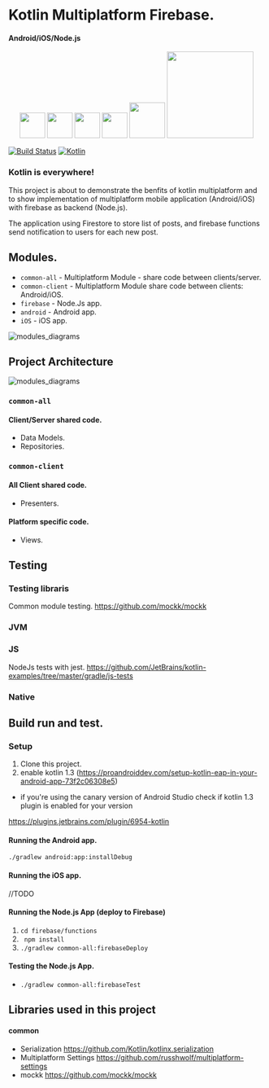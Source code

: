 # Kotlin Multiplatform Firebase.

####  Android/iOS/Node.js

<p align="center">
  <img src="https://upload.wikimedia.org/wikipedia/commons/7/74/Kotlin-logo.svg" width="50">
  <img src="https://upload.wikimedia.org/wikipedia/commons/d/db/Android_robot_2014.svg" width="50">
  <img src="https://upload.wikimedia.org/wikipedia/commons/6/66/Apple_iOS_logo.svg" width="50">
  <img src="https://upload.wikimedia.org/wikipedia/commons/6/6a/JavaScript-logo.png" width="50">
  <img src="https://upload.wikimedia.org/wikipedia/commons/d/d9/Node.js_logo.svg" width="70">
  <img src="https://upload.wikimedia.org/wikipedia/commons/4/42/Firebase_logo1.png" width="170">
</p>

[![Build Status](https://travis-ci.org/RubyLichtenstein/Kotlin-Multiplatform-Firebase.svg?branch=master)](https://travis-ci.org/RubyLichtenstein/Kotlin-Multiplatform-Firebase)
[![Kotlin](https://img.shields.io/badge/kotlin-1.3.0-blue.svg)](http://kotlinlang.org)


### Kotlin is everywhere!

This project is about to demonstrate the benfits of kotlin multiplatform and to show implementation of multiplatform mobile application (Android/iOS) with firebase as backend (Node.js).

The application using Firestore to store list of posts, and firebase functions send notification to users for each new post. 

## Modules.

- `common-all` - Multiplatform Module - share code between clients/server.
- `common-client` - Multiplatform Module share code between clients: Android/iOS. 
- `firebase` - Node.Js app.
- `android` - Android app.
- `iOS` - iOS app.

![modules_diagrams](https://github.com/RubyLichtenstein/Kotlin-Multiplatform-Firebase/blob/master/diagrams/modules.svg)



## Project Architecture

![modules_diagrams](https://github.com/RubyLichtenstein/Kotlin-Multiplatform-Firebase/blob/master/diagrams/arch.svg)

### `common-all`

#### Client/Server shared code.
- Data Models.
- Repositories.

### `common-client`

#### All Client shared code.
- Presenters. 

#### Platform specific code.
- Views.

## Testing

### Testing libraris
Common module testing.
https://github.com/mockk/mockk

### JVM
### JS

NodeJs tests with jest.
https://github.com/JetBrains/kotlin-examples/tree/master/gradle/js-tests

### Native

## Build run and test. 

### Setup
1. Clone this project.
2. enable kotlin 1.3 (https://proandroiddev.com/setup-kotlin-eap-in-your-android-app-73f2c06308e5)

- if you're using the canary version of Android Studio
 check if kotlin 1.3 plugin is enabled for your version
 
 https://plugins.jetbrains.com/plugin/6954-kotlin

#### Running the Android app.
`./gradlew android:app:installDebug`

#### Running the iOS app.
//TODO

#### Running the Node.js App (deploy to Firebase)

1. `cd firebase/functions`
2. ` npm install`
3. `./gradlew common-all:firebaseDeploy`

#### Testing the Node.js App.
- `./gradlew common-all:firebaseTest`

## Libraries used in this project

#### common

- Serialization https://github.com/Kotlin/kotlinx.serialization
- Multiplatform Settings https://github.com/russhwolf/multiplatform-settings
- mockk https://github.com/mockk/mockk
